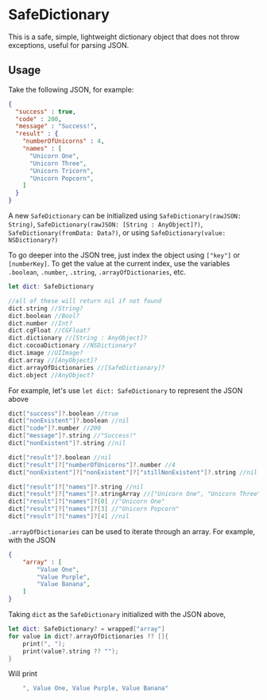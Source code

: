 # SafeDictionary

This is a safe, simple, lightweight dictionary object that does not throw exceptions, useful for parsing JSON.

## Usage

Take the following JSON, for example:

```json
{
  "success" : true,
  "code" : 200,
  "message" : "Success!",
  "result" : {
    "numberOfUnicorns" : 4,
    "names" : [
      "Unicorn One",
      "Unicorn Three",
      "Unicorn Tricorn",
      "Unicorn Popcorn",
    ]
  }
}
```
    
A new `SafeDictionary` can be initialized using `SafeDictionary(rawJSON: String)`, `SafeDictionary(rawJSON: [String : AnyObject]?)`, `SafeDictionary(fromData: Data?)`, or using `SafeDictionary(value: NSDictionary?)`

To go deeper into the JSON tree, just index the object using `["key"]` or `[numberKey]`. To get the value at the current index, use the variables `.boolean`, `.number`, `.string`, `.arrayOfDictionaries`, etc.

```swift
let dict: SafeDictionary

//all of these will return nil if not found
dict.string //String?
dict.boolean //Bool?
dict.number //Int?
dict.cgFloat //CGFloat?
dict.dictionary //[String : AnyObject]?
dict.cocoaDictionary //NSDictionary?
dict.image //UIImage?
dict.array //[AnyObject]?
dict.arrayOfDictionaries //[SafeDictionary]?
dict.object //AnyObject?
```

For example, let's use `let dict: SafeDictionary` to represent the JSON above

```swift
dict["success"]?.boolean //true
dict["nonExistent"]?.boolean //nil
dict["code"]?.number //200
dict["message"]?.string //"Success!"
dict["nonExistent"]?.string //nil

dict["result"]?.boolean //nil
dict["result"]?["numberOfUnicorns"]?.number //4
dict["nonExistent"]?["nonExistent"]?["stillNonExistent"]?.string //nil

dict["result"]?["names"]?.string //nil
dict["result"]?["names"]?.stringArray //["Unicorn One", "Unicorn Three", "Unicorn Tricorn", "Unicorn Popcorn"]
dict["result"]?["names"]?[0] //"Unicorn One"
dict["result"]?["names"]?[3] //"Unicorn Popcorn"
dict["result"]?["names"]?[4] //nil
```
    
`.arrayOfDictionaries` can be used to iterate through an array. For example, with the JSON

```json
{
    "array" : [
        "Value One",
        "Value Purple",
        "Value Banana",
    ]
}
```
    
Taking `dict` as the `SafeDictionary` initialized with the JSON above,

```swift
let dict: SafeDictionary? = wrapped["array"]
for value in dict?.arrayOfDictionaries ?? []{
    print(", ");
    print(value?.string ?? "");
}
```
    
    
Will print

```swift
    ", Value One, Value Purple, Value Banana"
```
